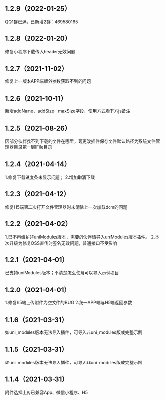 ## 1.2.9（2022-01-25）
QQ1群已满，已新增2群：469580165
## 1.2.8（2022-01-20）
修复小程序下载传入header无效问题
## 1.2.7（2021-11-02）
修复上一版本APP端额外参数获取不到的问题
## 1.2.6（2021-10-11）
新增addName、addSize、maxSize字段，使用方式看下方js备注
## 1.2.5（2021-08-26）
因部分伙伴找不到下载的文件在哪里，现更改插件保存文件默认路径为系统文件管理器目录第一层lFile目录
## 1.2.4（2021-04-14）
1.修复下载进度条未显示问题；
2.增加取消下载
## 1.2.3（2021-04-12）
修复H5端第二次打开文件管理器时未清除上一次加载dom的问题
## 1.2.2（2021-04-02）
1.已不再维护非uniModules版本，需要的伙伴请导入uniModules版本插件。
2.本次升级为修复OSS直传时签名无效问题，普通接口不受影响
## 1.2.1（2021-04-01）
已支持uniModules版本；不清楚怎么使用可以导入示例项目
## 1.2.0（2021-04-01）
1.修复h5端上传附件为空文件的BUG
2.统一APP端与H5端返回参数
## 1.1.6（2021-03-31）
如uni_modules版本无法导入插件，可导入非uni_modules版或完整示例
## 1.1.5（2021-03-31）
如uni_modules版本无法导入插件，可导入非uni_modules版或完整示例
## 1.1.4（2021-03-31）
附件选择上传已兼容App、微信小程序、H5

